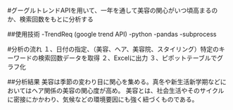 #グーグルトレンドAPIを用いて、一年を通して美容の関心がいつ頃高まるのか、検索回数をもとに分析する


##使用技術
-TrendReq (google trend API)
-python
-pandas
-subprocess


#分析の流れ
１、日付の指定、（美容、ヘア、美容院、スタイリング）特定のキーワードの検索回数データを取得
２、Excelに出力
３、ピポットテーブルでグラフ化


##分析結果
美容は季節の変わり目に関心を集める。真冬や新生活新学期などにおいてはヘア関係の美容の関心度が高め。
美容とは、社会生活やそのサイクルに密接にかかわり、気候などの環境要因にも強く紐づくものである。
